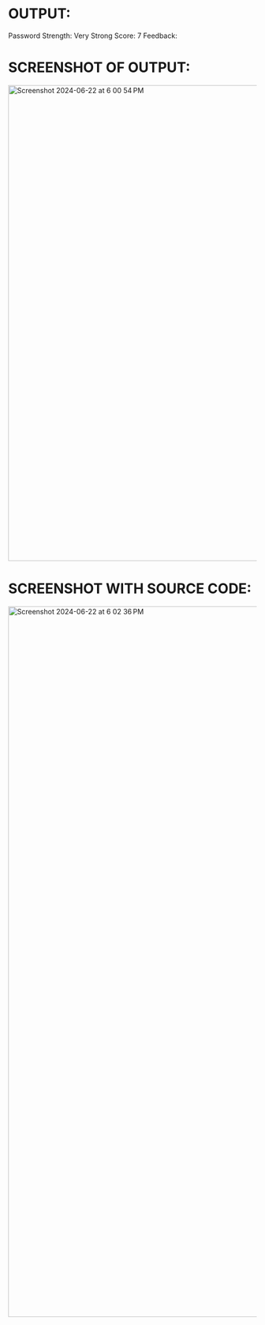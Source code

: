 # OUTPUT:

Password Strength: Very Strong
Score: 7
Feedback:

# SCREENSHOT OF OUTPUT:

<img width="964" alt="Screenshot 2024-06-22 at 6 00 54 PM" src="https://github.com/VigneshwaranElakiya/PRODIGY_CS_03/assets/169158514/726ac528-be1b-48cc-899f-9b6d2e094c3b">

# SCREENSHOT WITH SOURCE CODE:

<img width="1440" alt="Screenshot 2024-06-22 at 6 02 36 PM" src="https://github.com/VigneshwaranElakiya/PRODIGY_CS_03/assets/169158514/1beb7fda-0ed6-4ed7-9f63-86f97aa636c8">
